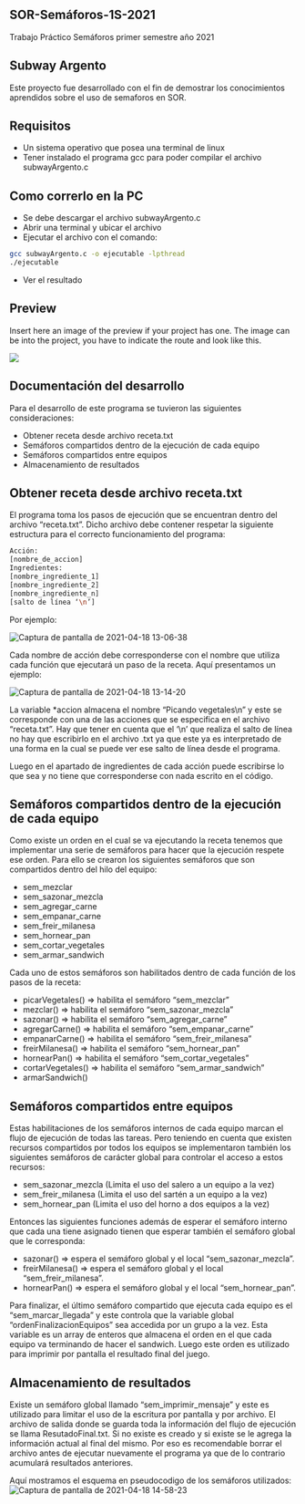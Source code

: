 ## SOR-Semáforos-1S-2021
Trabajo Práctico Semáforos primer semestre año 2021

## Subway Argento
Este proyecto fue desarrollado con el fin de demostrar los conocimientos aprendidos sobre el uso de semaforos en SOR.

## Requisitos
* Un sistema operativo que posea una terminal de linux
* Tener instalado el programa gcc para poder compilar el archivo subwayArgento.c

## Como correrlo en la PC
* Se debe descargar el archivo subwayArgento.c
* Abrir una terminal y ubicar el archivo 
* Ejecutar el archivo con el comando: 
```bash
gcc subwayArgento.c -o ejecutable -lpthread
./ejecutable
```
* Ver el resultado

## Preview
Insert here an image of the preview if your project has one. The image can be into the project, you have to indicate the route and look like this.

![](/preview.jpg)

## Documentación del desarrollo
Para el desarrollo de este programa se tuvieron las siguientes consideraciones:
* Obtener receta desde archivo receta.txt
* Semáforos compartidos dentro de la ejecución de cada equipo
* Semáforos compartidos entre equipos
* Almacenamiento de resultados

## Obtener receta desde archivo receta.txt
El programa toma los pasos de ejecución que se encuentran dentro del archivo “receta.txt”. Dicho archivo debe contener respetar la siguiente estructura para el correcto funcionamiento del programa:
```bash
Acción:
[nombre_de_accion]
Ingredientes:
[nombre_ingrediente_1]
[nombre_ingrediente_2]
[nombre_ingrediente_n]
[salto de línea ‘\n’]
```
Por ejemplo:


![Captura de pantalla de 2021-04-18 13-06-38](https://user-images.githubusercontent.com/24569650/115155917-56471f80-a058-11eb-90ee-d38ea0789947.png)


Cada nombre de acción debe corresponderse con el nombre que utiliza cada función que ejecutará un paso de la receta. Aquí presentamos un ejemplo:


![Captura de pantalla de 2021-04-18 13-14-20](https://user-images.githubusercontent.com/24569650/115155920-5e06c400-a058-11eb-8b91-a989b3020ddc.png)



La variable *accion almacena el nombre “Picando vegetales\n” y este se corresponde con una de las acciones que se especifica en el archivo “receta.txt”. Hay que tener en cuenta que el ‘\n’ que realiza el salto de línea no hay que escribirlo en el archivo .txt ya que este ya es interpretado de una forma en la cual se puede ver ese salto de línea desde el programa. 

Luego en el apartado de ingredientes de cada acción puede escribirse lo que sea y no tiene que corresponderse con nada escrito en el código.

## Semáforos compartidos dentro de la ejecución de cada equipo
Como existe un orden en el cual se va ejecutando la receta tenemos que implementar una serie de semáforos para hacer que la ejecución respete ese orden.
Para ello se crearon los siguientes semáforos que son compartidos dentro del hilo del equipo:
* sem_mezclar
* sem_sazonar_mezcla
* sem_agregar_carne
* sem_empanar_carne
* sem_freir_milanesa
* sem_hornear_pan
* sem_cortar_vegetales
* sem_armar_sandwich

Cada uno de estos semáforos son habilitados dentro de cada función de los pasos de la receta:
* picarVegetales()   => habilita el semáforo “sem_mezclar”
* mezclar()	      => habilita el semáforo “sem_sazonar_mezcla”
* sazonar()	      => habilita el semáforo “sem_agregar_carne”
* agregarCarne()     => habilita el semáforo “sem_empanar_carne”
* empanarCarne()   => habilita el semáforo “sem_freir_milanesa”
* freirMilanesa()      => habilita el semáforo “sem_hornear_pan”
* hornearPan()        => habilita el semáforo “sem_cortar_vegetales”
* cortarVegetales()  => habilita el semáforo “sem_armar_sandwich”
* armarSandwich() 

## Semáforos compartidos entre equipos

Estas habilitaciones de los semáforos internos de cada equipo marcan el flujo de ejecución de todas las tareas. Pero teniendo en cuenta que existen recursos compartidos por todos los equipos se implementaron también los siguientes semáforos de carácter global para controlar el acceso a estos recursos:
* sem_sazonar_mezcla   (Limita el uso del salero a un equipo a la vez)
* sem_freir_milanesa       (Limita el uso del sartén a un equipo a la vez)
* sem_hornear_pan	   (Limita el uso del horno a dos equipos a la vez)

Entonces las siguientes funciones además de esperar el semáforo interno que cada una tiene asignado tienen que esperar también el semáforo global que le corresponda:
* sazonar()	      => espera el semáforo global y el local “sem_sazonar_mezcla”. 
* freirMilanesa()      => espera el semáforo global y el local “sem_freir_milanesa”. 
* hornearPan()        => espera el semáforo global y el local “sem_hornear_pan”. 

Para finalizar, el último semáforo compartido que ejecuta cada equipo es el “sem_marcar_llegada” y este controla que la variable global “ordenFinalizacionEquipos” sea accedida por un grupo a la vez. Esta variable es un array de enteros que almacena el orden en el que cada equipo va terminando de hacer el sandwich. Luego este orden es utilizado para imprimir por pantalla el resultado final del juego.

## Almacenamiento de resultados

Existe un semáforo global llamado “sem_imprimir_mensaje” y este es utilizado para limitar el uso de la escritura por pantalla y por archivo. El archivo de salida donde se guarda toda la información del flujo de ejecución se llama ResutadoFinal.txt. Si no existe es creado y si existe se le agrega la información actual al final del mismo. Por eso es recomendable borrar el archivo antes de ejecutar nuevamente el programa ya que de lo contrario acumulará resultados anteriores.

Aquí mostramos el esquema en pseudocodigo de los semáforos utilizados:
![Captura de pantalla de 2021-04-18 14-58-23](https://user-images.githubusercontent.com/24569650/115155932-6a8b1c80-a058-11eb-8f90-f972d8e9c12b.png)





